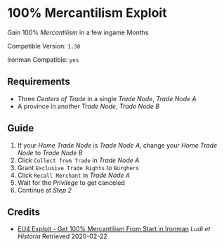 # 100% Mercantilism Exploit

Gain 100% _Mercantilism_ in a few ingame Months

Compatible Version: `1.30`

Ironman Compatible: `yes`

## Requirements

* Three _Centers of Trade_ in a single _Trade Node_, *Trade Node A*
* A province in another _Trade Node_, *Trade Node B*

## Guide

1. If your _Home Trade Node_ is *Trade Node A*, change your _Home Trade Node_ to *Trade Node B*
1. Click `Collect from Trade` in *Trade Node A*
1. Grant `Exclusive Trade Rights` to `Burghers`
1. Click `Recall Merchant` in *Trade Node A*
1. Wait for the _Privilege_ to get canceled
1. Continue at *Step 2*

## Credits

* [EU4 Exploit - Get 100% Mercantilism From Start in Ironman](https://youtu.be/GA1gnu3kchE) _Ludi et Historia_ Retrieved 2020-02-22
